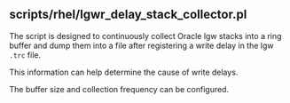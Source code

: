 ## scripts/rhel/lgwr_delay_stack_collector.pl

The script is designed to continuously collect Oracle lgw stacks into a ring buffer and dump them into a file after registering a write delay in the lgw `.trc` file.

This information can help determine the cause of write delays.

The buffer size and collection frequency can be configured.
